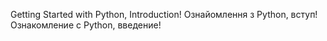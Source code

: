 Getting Started with Python, Introduction!
Ознайомлення з Python, вступ!
Ознакомление с Python, введение!
